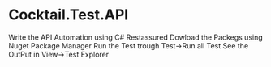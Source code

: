 # Cocktail.Test.API
Write the API Automation using C# Restassured
Dowload the Packegs using Nuget Package Manager
Run the Test trough Test->Run all Test
See the OutPut in View->Test Explorer
